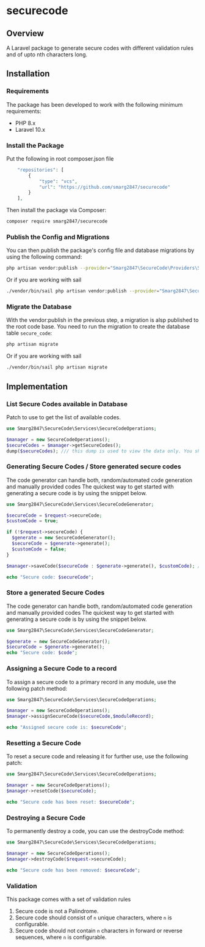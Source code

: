 # securecode

## Overview

A Laravel package to generate secure codes with different validation rules and of upto nth characters long.

## Installation


### Requirements

The package has been developed to work with the following minimum requirements:

- PHP 8.x
- Laravel 10.x

### Install the Package

Put the following in root composer.json file

```php
    "repositories": [
        {
            "type": "vcs",
            "url": "https://github.com/smarg2847/securecode"
        }
    ],
```

Then install the package via Composer:

```bash
composer require smarg2847/securecode
```

### Publish the Config and Migrations

You can then publish the package's config file and database migrations by using the following command:
```bash
php artisan vendor:publish --provider="Smarg2847\SecureCode\Providers\SecureCodeProvider"
```
Or if you are working with sail
```bash
./vendor/bin/sail php artisan vendor:publish --provider="Smarg2847\SecureCode\Providers\SecureCodeProvider"
```

### Migrate the Database

With the vendor:publish in the previous step, a migration is alsp published to the root code base. You need to run the migration to create the database table `secure_code`:
```bash
php artisan migrate
```
Or if you are working with sail
```bash
./vendor/bin/sail php artisan migrate
```

## Implementation

### List Secure Codes available in Database

Patch to use to get the list of available codes.
```php
use Smarg2847\SecureCode\Services\SecureCodeOperations;

$manager = new SecureCodeOperations();
$secureCodes = $manager->getSecureCodes();
dump($secureCodes); /// this dump is used to view the data only. You should go with the standard flow and use the list appropriately.
```

### Generating Secure Codes / Store generated secure codes

The code generator can handle both, random/automated code generation and manually provided codes The quickest way to get started with generating a secure code is by using the snippet below.
```php
use Smarg2847\SecureCode\Services\SecureCodeGenerator;

$secureCode = $request->secureCode;
$customCode = true;

if (!$request->secureCode) {
  $generate = new SecureCodeGenerator();
  $secureCode = $generate->generate();
  $customCode = false;
}

$manager->saveCode($secureCode : $generate->generate(), $customCode); /// 2nd param is important as validations will be performed to the code passed in 1st param is customCode.

echo "Secure code: $secureCode";
```

### Store a generated Secure Codes

The code generator can handle both, random/automated code generation and manually provided codes The quickest way to get started with generating a secure code is by using the snippet below.
```php
use Smarg2847\SecureCode\Services\SecureCodeGenerator;

$generate = new SecureCodeGenerator();
$secureCode = $generate->generate();
echo "Secure code: $code";
```

### Assigning a Secure Code to a record

To assign a secure code to a primary record in any module, use the following patch method:

```php
use Smarg2847\SecureCode\Services\SecureCodeOperations;

$manager = new SecureCodeOperations();
$manager->assignSecureCode($secureCode,$moduleRecord);

echo "Assigned secure code is: $secureCode";
```

### Resetting a Secure Code

To reset a secure code and releasing it for further use, use the following patch:

```php
use Smarg2847\SecureCode\Services\SecureCodeOperations;

$manager = new SecureCodeOperations();
$manager->resetCode($secureCode);

echo "Secure code has been reset: $secureCode";
```

### Destroying a Secure Code

To permanently destroy a code, you can use the destroyCode method:

```php
use Smarg2847\SecureCode\Services\SecureCodeOperations;

$manager = new SecureCodeOperations();
$manager->destroyCode($request->secureCode);

echo "Secure code has been removed: $secureCode";
```
### Validation

This package comes with a set of validation rules
1. Secure code is not a Palindrome.
2. Secure code should consist of `n` unique characters, where `n` is configurable.
3. Secure code should not contain `n` characters in forward or reverse sequences, where `n` is configurable.
